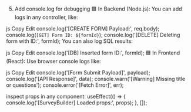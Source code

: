 5. Add console.log for debugging
🟩 In Backend (Node.js):
You can add logs in any controller, like:

js
Copy
Edit
console.log('[CREATE FORM] Payload:', req.body);
console.log(`[GET] Form ID: ${formId}`);
console.log('[DELETE] Deleting form with ID:', formId);
You can also log SQL results:

js
Copy
Edit
console.log('[DB] Inserted form ID:', formId);
🟦 In Frontend (React):
Use browser console logs like:

js
Copy
Edit
console.log('[Form Submit Payload]', payload);
console.log('[API Response]', data);
console.warn('[Warning] Missing title or questions');
console.error('[Fetch Error]', err);

inspect props in any component:
useEffect(() => {
  console.log('[SurveyBuilder] Loaded props:', props);
}, []);